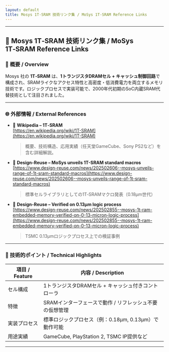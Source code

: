 ```yaml
---
layout: default
title: Mosys 1T‑SRAM 技術リンク集 / MoSys 1T‑SRAM Reference Links
---
```


---

## 🔗 Mosys 1T‑SRAM 技術リンク集 / MoSys 1T‑SRAM Reference Links

### 📘 概要 / Overview

Mosys 社の **1T‑SRAM** は、**1トランジスタDRAMセル + キャッシュ制御回路**で構成され、SRAMライクなアクセス特性と高密度・低消費電力を両立するメモリ技術です。ロジックプロセスで実装可能で、2000年代初期のSoC内蔵SRAM代替技術として注目されました。

---

### 🌐 外部情報 / External References

- 📄 **Wikipedia – 1T‑SRAM**  
  [https://en.wikipedia.org/wiki/1T-SRAM](https://en.wikipedia.org/wiki/1T-SRAM)  
  > 概要、技術構造、応用実績（任天堂GameCube、Sony PS2など）を含む詳細解説。

- 📰 **Design-Reuse – MoSys unveils 1T-SRAM standard macros**  
  [https://www.design-reuse.com/news/202502606--mosys-unveils-range-of-1t-sram-standard-macros](https://www.design-reuse.com/news/202502606--mosys-unveils-range-of-1t-sram-standard-macros)  
  > 標準セルライブラリとしての1T‑SRAMマクロ発表（0.18μm世代）

- 📰 **Design-Reuse – Verified on 0.13μm logic process**  
  [https://www.design-reuse.com/news/202502855--mosys-1t-ram-embedded-memory-verified-on-0-13-micron-logic-process](https://www.design-reuse.com/news/202502855--mosys-1t-ram-embedded-memory-verified-on-0-13-micron-logic-process)  
  > TSMC 0.13μmロジックプロセス上での検証事例

---

### 🧠 技術的ポイント / Technical Highlights

| 項目 / Feature | 内容 / Description |
|----------------|---------------------|
| セル構成 | 1トランジスタDRAMセル + キャッシュ付きコントローラ |
| 特徴 | SRAMインターフェースで動作 / リフレッシュ不要の仮想管理 |
| 実装プロセス | 標準ロジックプロセス（例：0.18μm, 0.13μm）で動作可能 |
| 用途実績 | GameCube, PlayStation 2, TSMC IP提供など |

---
